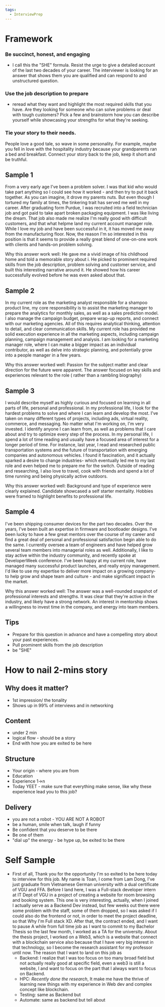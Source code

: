 ```yaml
---
tags:
  - InterviewPrep
---
```

# Framework
### Be succinct, honest, and engaging
* I call this the "SHE" formula. Resist the urge to give a detailed account of the last two decades of your career. The interviewer is looking for an answer that shows them you are qualified and can respond to and unstructured question.
### Use the job description to prepare
* reread what they want and highlight the most required skills that you have. Are they looking for someone who can solve problems or deal with tough customers? Pick a few and brainstorm how you can describe yourself while showcasing your strengths for what they're seeking.
### Tie your story to their needs.
People love a good tale, so wave in some personality. For example, maybe you fell in love with the hospitality industry because your grandparents ran a bed and breakfast. Connect your story back to the job, keep it short and be truthful.
## Sample 1
From a very early age I've been a problem solver. I was that kid who would take part anything so I could see how it worked - and then try to put it back together. As you can imagine, it drove my parents nuts. But even though I tortured my family at times, the tinkering trait has served me well in my career. After graduating form Purdue, I was recruited into a field technician job and got paid to take apart broken packaging equipment. I was like living the dream. That job also made me realize I'm really good with difficult customers, and that what helpme land my current account manager role. While I love my job and have been successful in it, it has moved me away from the manufacturing floor. Now, the reason I'm so interested in this position is that it seems to provide a really great blend of one-on-one work with clients and hands-on problem solving. 

Why this answer work well: He gave me a vivid image of his childhood home and told a memorable story about i. He picked to prominent required skills from the job description, problem solving and customer service, and built this interesting narrative around it. He showed how his career successfully evolved before he was even asked about that.

## Sample 2
In my current role as the marketing analyst responsible for a shampoo product line, my core responsibility is to assist the marketing manager to prepare the analytics for monthly sales, as well as a sales prediction model. I also manage the campaign budget, prepare wrap-up reports, and connect with our marketing agencies. All of this requires analytical thinking, attention to detail, and clear communication skills. My current role has provided me solid execution experience in all the marketing aspects, including campaign planning, campaign management and analysis. I am looking for a marketing manager role, where I can make a bigger impact as an individual contributor, as well as delve into strategic planning, and potentially grow into a people manager in a few years.

Why this answer worked well: Passion for the subject matter and clear direction for the future were apparent. The answer focused on key skills and experiences relevant to the role ( rather than a rambling biography)

## Sample 3
I would describe myself as highly curious and focused on learning in all parts of life, personal and professional. In my professional life, I look for the hardest problems to solve and where I can learn and develop the most. I've taken on many different types of projects, including ads, virtual reality, commerce, and messaging. No matter what I'm working on, I'm very invested. I identify anyone I can learn from, as well as problems that I care about and try to optimize every step of the process. In my personal life, I spend a lot of time reading and usually have a focused area of interest for a longer period of time. For instance, last year, I read and researched public transportation systems and the future of transportation with emerging companies and autonomous vehicles. I found it fascination, and it actually sparked a desire to change industries- which eventually led me to my last role and even helped me to prepare me for the switch. Outside of reading and researching, I also love to travel, cook with friends and spend a lot of time running and being physically active outdoors.

Why this answer worked well: Background and type of experience were clearly explained. Candidate showcased a self starter mentality. Hobbies were framed to highlight benefits to professional life.

## Sample 4
I've been shipping consumer devices for the part two decades. Over the years, I've been built an expertise in firmware and bootloader designs. I've been lucky to have a few great mentors over the course of my career and find a great deal of personal and professional satisfaction begin able to do the same. I currently oversee a team of engineers and have helped grow several team members into managerial roles as well. Additionally, I like to stay active within the industry community, and recently spoke at DeveloperWeek conference. I've been happy at my current role, have managed many successful product launches, and really enjoy management. I'd like to use my expertise to deliver more impact on a growing company- to help grow and shape team and culture - and make significant impact in the market. 

Why this answer worked well: The answer was a well-rounded snapshot of professional interests and strengths. It was clear that they're active in the industry, and likely have a strong network. An interest in mentorship shows a willingness to invest time in the company, and energy into team members.

## Tips
* Prepare for this question in advance and have a compelling story about your past experiences.
* Pull prominent skills from the job description
* be "SHE"

# How to nail 2-mins story
## Why does it matter?
* 1st impression/ the tonality
* Shows up in 99% of interviews and in networking
## Content
* under 2 min
* logical flow - should be a story
* End with how you are exited to be here
## Structure
* Your origin - where you are from
* Education
* Experience 1->n
* Today
YEET - make sure that everything make sense, like why these experience lead you to this job?
## Delivery
* you are not a robot - YOU ARE NOT A ROBOT
* be a human, smile when talk, laugh if funny
* Be confident that you deserve to be there
* Be one of them
* "dial up" the energy - be hype up, be exited to be there

# Self Sample

* First of all, Thank you for the opportunity I'm so exited to be here today to interview for this job. My name is Toan, I come from Lam Dong, I've just graduate from Vietnamese German university with a dual certificate of VGU and FFA. Before I land here, I was a Full-stack developer intern at IT Dept of VGU in a project of creating a website for room browsing and booking system. This one is very interesting, actually, when I joined I actually serve as a Backend Dev instead, but few weeks out there were some problem with the staff, some of them dropped, so I was asked if I could also do the frontend or not, in order to meet the project deadline, so that Why I'm Full stack XD. After that, the contract ended, and I want to pause A while from full time job as I want to commit to my Bachelor Thesis so the last few month, I worked as a TA for the university. About the thesis project, I worked on a Web3, which is a website that connect with a blockchain service also because that I have very big interest in that technology, so I become the research assistant for my professor until now. The reason that I want to land on this job as 
	* Backend: I realize that I was too focus on too many broad field but not actually really good at specific field, even a web3 is still a website, I and want to focus on the part that I always want to focus on Backend.
	* HPC: *Recently done the research*, It make me have the thrive of learning new things with my experience in Web dev and complex concept like blockchain.
	* Testing: same as Backend but
	* Automate: same as backend but tell about 
